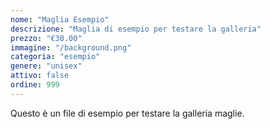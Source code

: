 ```yaml
---
nome: "Maglia Esempio"
descrizione: "Maglia di esempio per testare la galleria"
prezzo: "€30.00"
immagine: "/background.png"
categoria: "esempio"
genere: "unisex"
attivo: false
ordine: 999
---
```


Questo è un file di esempio per testare la galleria maglie.